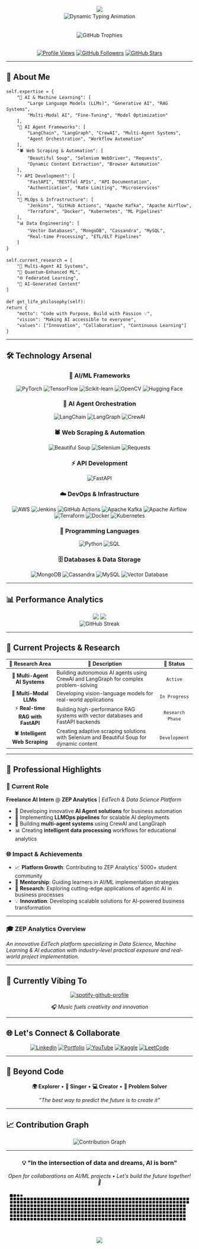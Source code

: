 <div align="center">
  <img src="https://capsule-render.vercel.app/api?type=waving&color=gradient&customColorList=6,11,20&height=180&section=header&text=Welcome%20to%20My%20Digital%20Universe&fontSize=42&fontColor=fff&animation=twinkling&fontAlignY=32&desc=Where%20Data%20Meets%20Intelligence&descAlignY=51&descSize=16" />
</div>

<div align="center">
  <img src="https://readme-typing-svg.demolab.com?font=JetBrains+Mono&weight=600&size=32&duration=3000&pause=800&color=00D4FF&center=true&vCenter=true&multiline=true&random=false&width=900&height=120&lines=%F0%9F%91%8B+Hello%2C+I'm+Dhruv+Saxena;%F0%9F%A4%96+AI+Solutions+Architect+%7C+ML+Engineer;%F0%9F%9A%80+Building+Tomorrow's+Intelligence+Today" alt="Dynamic Typing Animation" />
</div>
<br>
<br>
<div align="center">
  <img src="https://github-profile-trophy.vercel.app/?username=dhruvsaxena25&theme=nord&no-frame=true&row=1&column=7&margin-w=10&margin-h=10" alt="GitHub Trophies" />
</div>

<br/>

<div align="center">
  
  [![Profile Views](https://komarev.com/ghpvc/?username=dhruvsaxena25&label=Profile%20Views&color=00d4ff&style=for-the-badge&labelColor=1a1b27)](https://github.com/dhruvsaxena25)
  [![GitHub Followers](https://img.shields.io/github/followers/dhruvsaxena25?label=Followers&style=for-the-badge&color=00d4ff&labelColor=1a1b27&logo=github)](https://github.com/dhruvsaxena25)
  [![GitHub Stars](https://img.shields.io/github/stars/dhruvsaxena25?label=Stars&style=for-the-badge&color=ffd700&labelColor=1a1b27&logo=github)](https://github.com/dhruvsaxena25)
  
</div>

---

## 🎯 **About Me**
    self.expertise = {
        "🧠 AI & Machine Learning": [
            "Large Language Models (LLMs)", "Generative AI", "RAG Systems",
            "Multi-Modal AI", "Fine-Tuning", "Model Optimization"
        ],
        "🤖 AI Agent Frameworks": [
            "LangChain", "LangGraph", "CrewAI", "Multi-Agent Systems",
            "Agent Orchestration", "Workflow Automation"
        ],
        "🕷️ Web Scraping & Automation": [
            "Beautiful Soup", "Selenium WebDriver", "Requests",
            "Dynamic Content Extraction", "Browser Automation"
        ],
        "⚡ API Development": [
            "FastAPI", "RESTful APIs", "API Documentation",
            "Authentication", "Rate Limiting", "Microservices"
        ],
        "🔧 MLOps & Infrastructure": [
            "Jenkins", "GitHub Actions", "Apache Kafka", "Apache Airflow", 
            "Terraform", "Docker", "Kubernetes", "ML Pipelines"
        ],
        "📊 Data Engineering": [
            "Vector Databases", "MongoDB", "Cassandra", "MySQL",
            "Real-time Processing", "ETL/ELT Pipelines"
        ]
    }
    
    self.current_research = [
        "🔬 Multi-Agent AI Systems",
        "🧪 Quantum-Enhanced ML",
        "🌐 Federated Learning",
        "🎨 AI-Generated Content"
    ]
    
    def get_life_philosophy(self):
    return {
        "motto": "Code with Purpose, Build with Passion 💡",
        "vision": "Making AI accessible to everyone",
        "values": ["Innovation", "Collaboration", "Continuous Learning"]
    }

  
---

## 🛠️ **Technology Arsenal**

<div align="center">

### **🧠 AI/ML Frameworks**
![PyTorch](https://img.shields.io/badge/PyTorch-%23EE4C2C.svg?style=for-the-badge&logo=PyTorch&logoColor=white)
![TensorFlow](https://img.shields.io/badge/TensorFlow-%23FF6F00.svg?style=for-the-badge&logo=TensorFlow&logoColor=white)
![Scikit-learn](https://img.shields.io/badge/scikit--learn-%23F7931E.svg?style=for-the-badge&logo=scikit-learn&logoColor=white)
![OpenCV](https://img.shields.io/badge/opencv-%23white.svg?style=for-the-badge&logo=opencv&logoColor=white)
![Hugging Face](https://img.shields.io/badge/🤗%20Hugging%20Face-FFD21E?style=for-the-badge&logoColor=black)

### **🤖 AI Agent Orchestration**
![LangChain](https://img.shields.io/badge/LangChain-1C3C3C?style=for-the-badge&logo=langchain&logoColor=white)
![LangGraph](https://img.shields.io/badge/LangGraph-FF6B35?style=for-the-badge&logo=graphql&logoColor=white)
![CrewAI](https://img.shields.io/badge/CrewAI-8B5CF6?style=for-the-badge&logo=robot&logoColor=white)

### **🕷️ Web Scraping & Automation**
![Beautiful Soup](https://img.shields.io/badge/Beautiful%20Soup-59666C?style=for-the-badge&logo=python&logoColor=white)
![Selenium](https://img.shields.io/badge/Selenium-43B02A?style=for-the-badge&logo=selenium&logoColor=white)
![Requests](https://img.shields.io/badge/Requests-FF6B6B?style=for-the-badge&logo=python&logoColor=white)

### **⚡ API Development**
![FastAPI](https://img.shields.io/badge/FastAPI-005571?style=for-the-badge&logo=fastapi&logoColor=white)

### **☁️ DevOps & Infrastructure**
![AWS](https://img.shields.io/badge/AWS-%23FF9900.svg?style=for-the-badge&logo=amazon-aws&logoColor=white)
![Jenkins](https://img.shields.io/badge/jenkins-%232C5263.svg?style=for-the-badge&logo=jenkins&logoColor=white)
![GitHub Actions](https://img.shields.io/badge/github%20actions-%232671E5.svg?style=for-the-badge&logo=githubactions&logoColor=white)
![Apache Kafka](https://img.shields.io/badge/Apache%20Kafka-000?style=for-the-badge&logo=apachekafka)
![Apache Airflow](https://img.shields.io/badge/Apache%20Airflow-017CEE?style=for-the-badge&logo=Apache%20Airflow&logoColor=white)
![Terraform](https://img.shields.io/badge/terraform-%235835CC.svg?style=for-the-badge&logo=terraform&logoColor=white)
![Docker](https://img.shields.io/badge/docker-%230db7ed.svg?style=for-the-badge&logo=docker&logoColor=white)
![Kubernetes](https://img.shields.io/badge/kubernetes-%23326ce5.svg?style=for-the-badge&logo=kubernetes&logoColor=white)

### **🐍 Programming Languages**
![Python](https://img.shields.io/badge/python-3670A0?style=for-the-badge&logo=python&logoColor=ffdd54)
![SQL](https://img.shields.io/badge/sql-%2300758f.svg?style=for-the-badge&logo=postgresql&logoColor=white)

### **🗄️ Databases & Data Storage**
![MongoDB](https://img.shields.io/badge/MongoDB-%234ea94b.svg?style=for-the-badge&logo=mongodb&logoColor=white)
![Cassandra](https://img.shields.io/badge/cassandra-%231287B1.svg?style=for-the-badge&logo=apache-cassandra&logoColor=white)
![MySQL](https://img.shields.io/badge/mysql-%2300758f.svg?style=for-the-badge&logo=mysql&logoColor=white)
![Vector Database](https://img.shields.io/badge/Vector%20DB-FF6B6B?style=for-the-badge&logo=vectorlogozone&logoColor=white)

</div>

---

## 📊 **Performance Analytics**

<div align="center">
  <img height="180em" src="https://github-readme-stats.vercel.app/api?username=dhruvsaxena25&show_icons=true&theme=tokyonight&include_all_commits=true&count_private=true&hide_border=true&bg_color=0d1117&title_color=00d4ff&icon_color=00d4ff&text_color=c9d1d9&border_radius=15" />
  <img height="180em" src="https://github-readme-stats.vercel.app/api/top-langs/?username=dhruvsaxena25&layout=compact&langs_count=8&theme=tokyonight&hide_border=true&bg_color=0d1117&title_color=00d4ff&text_color=c9d1d9&border_radius=15" />
</div>

<div align="center">
  <img src="https://github-readme-streak-stats.herokuapp.com/?user=dhruvsaxena25&theme=tokyonight&hide_border=true&background=0d1117&stroke=00d4ff&ring=00d4ff&fire=ff6b6b&currStreakNum=c9d1d9&sideNums=c9d1d9&currStreakLabel=00d4ff&sideLabels=c9d1d9&dates=8b949e&border_radius=15" alt="GitHub Streak" />
</div>

---

## 🚀 **Current Projects & Research**

<div align="center">

| 🔬 **Research Area** | 📝 **Description** | 🎯 **Status** |
|:---:|---|:---:|
| 🤖 **Multi-Agent AI Systems** | Building autonomous AI agents using CrewAI and LangGraph for complex problem-solving | `Active` |
| 🧠 **Multi-Modal LLMs** | Developing vision-language models for real-world applications | `In Progress` |
| ⚡ **Real-time RAG with FastAPI** | Building high-performance RAG systems with vector databases and FastAPI backends | `Research Phase` |
| 🕷️ **Intelligent Web Scraping** | Creating adaptive scraping solutions with Selenium and Beautiful Soup for dynamic content | `Development` |

</div>

---

## 🌟 **Professional Highlights**

<div align="left">

### **💼 Current Role**
**Freelance AI Intern** @ **ZEP Analytics** | *EdTech & Data Science Platform*
- 🚀 Developing innovative **AI Agent solutions** for business automation
- 🧠 Implementing **LLMOps pipelines** for scalable AI deployments  
- 🤖 Building **multi-agent systems** using CrewAI and LangGraph
- 📊 Creating **intelligent data processing** workflows for educational analytics

### **🌐 Impact & Achievements**
- 📈 **Platform Growth**: Contributing to ZEP Analytics' 5000+ student community
- 🤝 **Mentorship**: Guiding learners in AI/ML implementation strategies
- 🔬 **Research**: Exploring cutting-edge applications of agentic AI in business processes
- 💡 **Innovation**: Developing scalable solutions for AI-powered business transformation

</div>

---

### **🎓 ZEP Analytics Overview**
*An innovative EdTech platform specializing in Data Science, Machine Learning & AI education with industry-level practical exposure and real-world project implementation.*


---

## 🎵 **Currently Vibing To**

<div align="center">
  
[![spotify-github-profile](https://spotify-github-profile.kittinanx.com/api/view?uid=31ca2uqzde7uzgrrlpd6xd3wmscm&cover_image=true&theme=default&show_offline=false&background_color=121212&interchange=false)](https://github.com/kittinan/spotify-github-profile)

*🎧 Music fuels creativity and innovation*

</div>

---

## 🌐 **Let's Connect & Collaborate**

<div align="center">

[![LinkedIn](https://img.shields.io/badge/LinkedIn-%230077B5.svg?style=for-the-badge&logo=linkedin&logoColor=white)](https://www.linkedin.com/in/dhruv-saxena-25-08-2000aug/)
[![Portfolio](https://img.shields.io/badge/Portfolio-%23000000.svg?style=for-the-badge&logo=firefox&logoColor=white)](https://dhruvsaxena25.com)
[![YouTube](https://img.shields.io/badge/YouTube-%23FF0000.svg?style=for-the-badge&logo=YouTube&logoColor=white)](https://www.youtube.com/c/dhruva.saxena)
[![Kaggle](https://img.shields.io/badge/Kaggle-035a7d?style=for-the-badge&logo=kaggle&logoColor=white)](https://kaggle.com/dhruvkaystha)
[![LeetCode](https://img.shields.io/badge/LeetCode-000000?style=for-the-badge&logo=LeetCode&logoColor=#d16c06)](https://www.leetcode.com/dhruv_saxena25)

</div>

---

## 🎨 **Beyond Code**

<div align="center">

**🌍 Explorer** • **🎤 Singer** • **💻 Creator** • **🎯 Problem Solver**

*"The best way to predict the future is to create it"*

</div>

---

## 📈 **Contribution Graph**

<div align="center">
  <img src="https://github-readme-activity-graph.vercel.app/graph?username=dhruvsaxena25&theme=tokyo-night&bg_color=0d1117&color=00d4ff&line=00d4ff&point=ff6b6b&area=true&hide_border=true&border_radius=15" alt="Contribution Graph" />
</div>

---

<div align="center">
  
  ### 💡 **"In the intersection of data and dreams, AI is born"**
  
  *Open for collaborations on AI/ML projects • Let's build the future together! 🚀*
</div>

![snake gif](https://github.com/dhruvsaxena25/dhruvsaxena25/blob/output/github-contribution-grid-snake.svg)




<div align="center">
  <img src="https://capsule-render.vercel.app/api?type=waving&color=gradient&customColorList=6,11,20&height=100&section=footer&animation=twinkling" />
</div>
